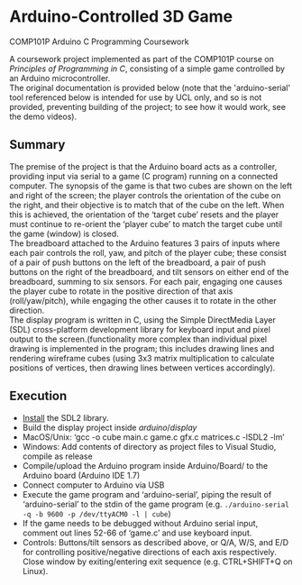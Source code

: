 # Arduino-Controlled 3D Game
COMP101P Arduino C Programming Coursework

A coursework project implemented as part of the COMP101P course on *Principles 
of Programming in C*, consisting of a simple game controlled by an Arduino 
microcontroller.  
The original documentation is provided below (note that the 'arduino-serial' 
tool referenced below is intended for use by UCL only, and so is not provided, 
preventing building of the project; to see how it would work, see the demo 
videos).

## Summary

The premise of the project is that the Arduino board acts as a controller, 
providing input via serial to a game (C program) running on a connected 
computer. The synopsis of the game is that two cubes are shown on the left and 
right of the screen; the player controls the orientation of the cube on the 
right, and their objective is to match that of the cube on the left. When 
this is achieved, the orientation of the ‘target cube’ resets and the player 
must continue to re-orient the ‘player cube’ to match the target cube until 
the game (window) is closed.  
The breadboard attached to the Arduino features 3 pairs of inputs where each 
pair controls the roll, yaw, and pitch of the player cube; these consist of a 
pair of push buttons on the left of the breadboard, a pair of push buttons on 
the right of the breadboard, and tilt sensors on either end of the breadboard, 
summing to six sensors. For each pair, engaging one causes the player cube to 
rotate in the positive direction of that axis (roll/yaw/pitch), while engaging 
the other causes it to rotate in the other direction.   
The display program is written in C, using the Simple DirectMedia Layer (SDL) 
cross-platform development library for keyboard input and pixel output to the 
screen.(functionality more complex than individual pixel drawing is implemented 
in the program; this includes drawing lines and rendering wireframe cubes 
(using 3x3 matrix  multiplication to calculate positions of vertices, then 
drawing lines between vertices accordingly).



## Execution

- [Install](https://wiki.libsdl.org/Installation) the SDL2 library.  
- Build the display project inside *arduino*/*display*  
 - MacOS/Unix: ‘gcc -o cube main.c game.c gfx.c matrices.c -lSDL2 -lm’  
 - Windows: Add contents of directory as project files to Visual Studio, compile as release  
- Compile/upload the Arduino program inside Arduino/Board/ to the Arduino board 
  (Arduino IDE 1.7)  
- Connect computer to Arduino via USB  
- Execute the game program and ‘arduino-serial’, piping the result of 
  ‘arduino-serial’ to the stdin of the game program (e.g. `./arduino-serial 
  -q -b 9600 -p /dev/ttyACM0 -l | cube`)  
 - If the game needs to be debugged without Arduino serial input,
   comment out lines 52-66 of ‘game.c’ and use keyboard input.  
- Controls: Buttons/tilt sensors as described above, or Q/A, W/S, and E/D 
  for controlling positive/negative directions of each axis respectively. 
  Close window by exiting/entering exit sequence (e.g. CTRL+SHIFT+Q on 
  Linux). 
